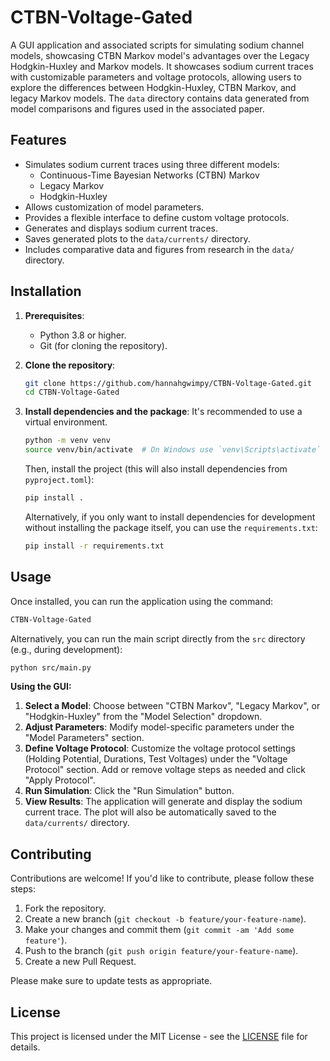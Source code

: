 # CTBN-Voltage-Gated

A GUI application and associated scripts for simulating sodium channel models, showcasing CTBN Markov model's advantages over the Legacy Hodgkin-Huxley and Markov models. It showcases sodium current traces with customizable parameters and voltage protocols, allowing users to explore the differences between Hodgkin-Huxley, CTBN Markov, and legacy Markov models. The `data` directory contains data generated from model comparisons and figures used in the associated paper.

## Features

*   Simulates sodium current traces using three different models:
    *   Continuous-Time Bayesian Networks (CTBN) Markov
    *   Legacy Markov
    *   Hodgkin-Huxley
*   Allows customization of model parameters.
*   Provides a flexible interface to define custom voltage protocols.
*   Generates and displays sodium current traces.
*   Saves generated plots to the `data/currents/` directory.
*   Includes comparative data and figures from research in the `data/` directory.

## Installation

1.  **Prerequisites**:
    *   Python 3.8 or higher.
    *   Git (for cloning the repository).

2.  **Clone the repository**:
    ```bash
    git clone https://github.com/hannahgwimpy/CTBN-Voltage-Gated.git
    cd CTBN-Voltage-Gated
    ```

3.  **Install dependencies and the package**:
    It's recommended to use a virtual environment.
    ```bash
    python -m venv venv
    source venv/bin/activate  # On Windows use `venv\Scripts\activate`
    ```
    Then, install the project (this will also install dependencies from `pyproject.toml`):
    ```bash
    pip install .
    ```
    Alternatively, if you only want to install dependencies for development without installing the package itself, you can use the `requirements.txt`:
    ```bash
    pip install -r requirements.txt
    ```

## Usage

Once installed, you can run the application using the command:

```bash
CTBN-Voltage-Gated
```

Alternatively, you can run the main script directly from the `src` directory (e.g., during development):

```bash
python src/main.py
```

**Using the GUI:**

1.  **Select a Model**: Choose between "CTBN Markov", "Legacy Markov", or "Hodgkin-Huxley" from the "Model Selection" dropdown.
2.  **Adjust Parameters**: Modify model-specific parameters under the "Model Parameters" section.
3.  **Define Voltage Protocol**: Customize the voltage protocol settings (Holding Potential, Durations, Test Voltages) under the "Voltage Protocol" section. Add or remove voltage steps as needed and click "Apply Protocol".
4.  **Run Simulation**: Click the "Run Simulation" button.
5.  **View Results**: The application will generate and display the sodium current trace. The plot will also be automatically saved to the `data/currents/` directory.

## Contributing

Contributions are welcome! If you'd like to contribute, please follow these steps:

1.  Fork the repository.
2.  Create a new branch (`git checkout -b feature/your-feature-name`).
3.  Make your changes and commit them (`git commit -am 'Add some feature'`).
4.  Push to the branch (`git push origin feature/your-feature-name`).
5.  Create a new Pull Request.

Please make sure to update tests as appropriate.

## License

This project is licensed under the MIT License - see the [LICENSE](LICENSE) file for details.
